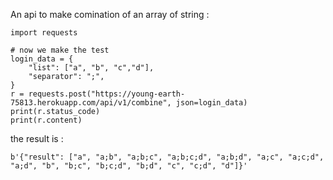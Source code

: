 An api to make comination of an array of string  :



```
import requests

# now we make the test
login_data = {
    "list": ["a", "b", "c","d"],
    "separator": ";",
}
r = requests.post("https://young-earth-75813.herokuapp.com/api/v1/combine", json=login_data)
print(r.status_code)
print(r.content)
```

the result is :

```
b'{"result": ["a", "a;b", "a;b;c", "a;b;c;d", "a;b;d", "a;c", "a;c;d", "a;d", "b", "b;c", "b;c;d", "b;d", "c", "c;d", "d"]}'
```